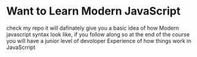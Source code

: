 # Want to Learn Modern JavaScript
check my repo it will dafinately give you a basic idea of how Modern javascript syntax look like, if you follow along so at the end of the course you will have a junior level of devoloper Experience of how things work in JavaScrript
